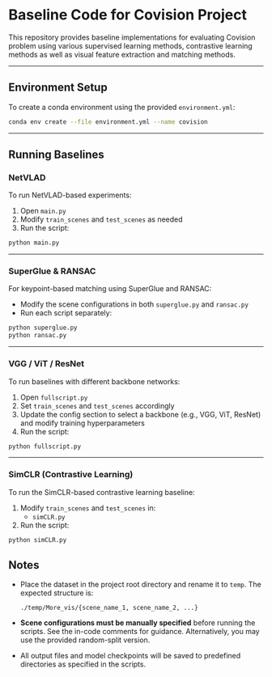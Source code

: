 # Baseline Code for Covision Project

This repository provides baseline implementations for evaluating Covision problem using various supervised learning methods, contrastive learning methods as well as visual feature extraction and matching methods.

---

## Environment Setup

To create a conda environment using the provided `environment.yml`:

```bash
conda env create --file environment.yml --name covision
```

---

## Running Baselines

### NetVLAD

To run NetVLAD-based experiments:

1. Open `main.py`
2. Modify `train_scenes` and `test_scenes` as needed
3. Run the script:

```bash
python main.py
```

---

### SuperGlue & RANSAC

For keypoint-based matching using SuperGlue and RANSAC:

- Modify the scene configurations in both `superglue.py` and `ransac.py`
- Run each script separately:

```bash
python superglue.py
python ransac.py
```

---

### VGG / ViT / ResNet

To run baselines with different backbone networks:

1. Open `fullscript.py`
2. Set `train_scenes` and `test_scenes` accordingly
3. Update the config section to select a backbone (e.g., VGG, ViT, ResNet) and modify training hyperparameters
4. Run the script:

```bash
python fullscript.py
```

---

### SimCLR (Contrastive Learning)

To run the SimCLR-based contrastive learning baseline:

1. Modify `train_scenes` and `test_scenes` in:
   - `simCLR.py`
2. Run the script:

```bash
python simCLR.py
```

## Notes

- Place the dataset in the project root directory and rename it to `temp`. The expected structure is:

  ```
  ./temp/More_vis/{scene_name_1, scene_name_2, ...}
  ```

- **Scene configurations must be manually specified** before running the scripts. See the in-code comments for guidance. Alternatively, you may use the provided random-split version.

- All output files and model checkpoints will be saved to predefined directories as specified in the scripts.
